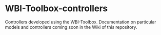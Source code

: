 # WBI-Toolbox-controllers
Controllers developed using the WBI-Toolbox.
Documentation on particular models and controllers coming soon in the Wiki of this repository.
